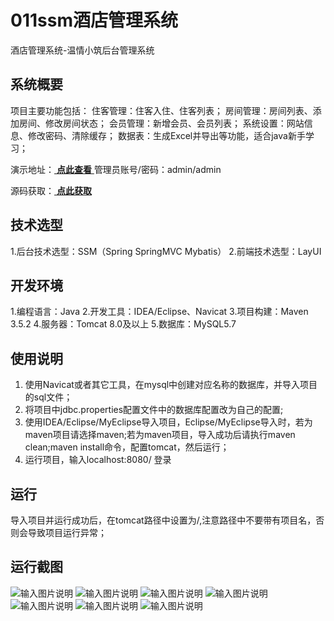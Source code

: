 # 011ssm酒店管理系统

酒店管理系统-温情小筑后台管理系统
## 系统概要
项目主要功能包括：
住客管理：住客入住、住客列表；
房间管理：房间列表、添加房间、修改房间状态；
会员管理：新增会员、会员列表；
系统设置：网站信息、修改密码、清除缓存；
数据表：生成Excel并导出等功能，适合java新手学习；

演示地址：[ **点此查看** ](http://www.csbishe.cn:15007/ssm_hotelmanage_sys/)
管理员账号/密码：admin/admin

源码获取：[ **点此获取** ](http://www.shuyue.fun/index.php?type=productinfo&id=109)

## 技术选型
1.后台技术选型：SSM（Spring SpringMVC Mybatis）
2.前端技术选型：LayUI

## 开发环境
1.编程语言：Java
2.开发工具：IDEA/Eclipse、Navicat
3.项目构建：Maven 3.5.2
4.服务器：Tomcat 8.0及以上
5.数据库：MySQL5.7

## 使用说明
1. 使用Navicat或者其它工具，在mysql中创建对应名称的数据库，并导入项目的sql文件；
2. 将项目中jdbc.properties配置文件中的数据库配置改为自己的配置;
3. 使用IDEA/Eclipse/MyEclipse导入项目，Eclipse/MyEclipse导入时，若为maven项目请选择maven;若为maven项目，导入成功后请执行maven clean;maven install命令，配置tomcat，然后运行；
4. 运行项目，输入localhost:8080/ 登录

## 运行
导入项目并运行成功后，在tomcat路径中设置为/,注意路径中不要带有项目名，否则会导致项目运行异常；

## 运行截图

![输入图片说明](https://images.gitee.com/uploads/images/2021/0317/112326_28812cdf_863230.png "屏幕截图.png")
![输入图片说明](https://images.gitee.com/uploads/images/2021/0317/112337_59564f19_863230.png "屏幕截图.png")
![输入图片说明](https://images.gitee.com/uploads/images/2021/0317/112345_d84c1c11_863230.png "屏幕截图.png")
![输入图片说明](https://images.gitee.com/uploads/images/2021/0317/112354_ad4f1283_863230.png "屏幕截图.png")
![输入图片说明](https://images.gitee.com/uploads/images/2021/0317/112404_9de98586_863230.png "屏幕截图.png")
![输入图片说明](https://images.gitee.com/uploads/images/2021/0317/123750_d507ea22_863230.png "屏幕截图.png")
![输入图片说明](https://images.gitee.com/uploads/images/2021/0317/123807_aa69a223_863230.png "屏幕截图.png")




